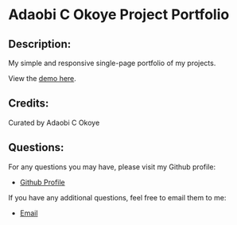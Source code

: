 # Adaobi C Okoye Project Portfolio

## Description:
My simple and responsive single-page portfolio of my projects.

View the [demo here](https://adokoye.github.io/project-portfolio/).

  ## Credits:

Curated by Adaobi C Okoye

  
  ## Questions:

  For any questions you may have, please visit my Github profile:
  - [Github Profile](https://github.com/adokoye)

  If you have any additional questions, feel free to email them to me:
  - [Email](adaobicynthia99@gmail.com)
